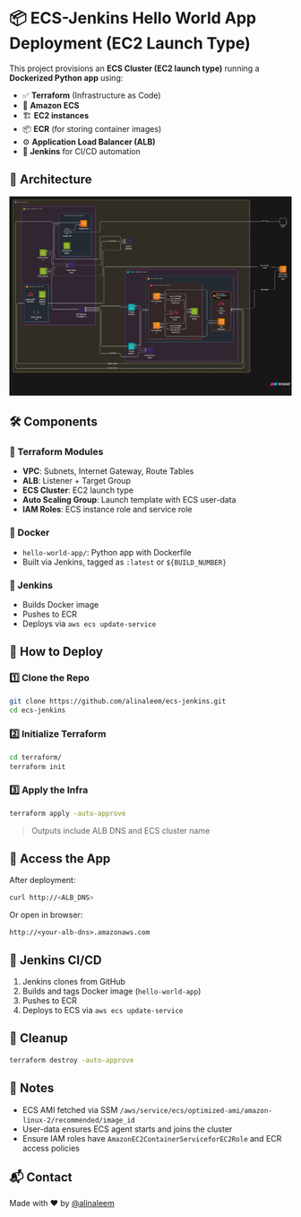 # 📦 ECS-Jenkins Hello World App Deployment (EC2 Launch Type)

This project provisions an **ECS Cluster (EC2 launch type)** running a **Dockerized Python app** using:

- ✅ **Terraform** (Infrastructure as Code)
- 🚀 **Amazon ECS**
- 🏗️ **EC2 instances**
- 📦 **ECR** (for storing container images)
- ⚙️ **Application Load Balancer (ALB)**
- 🤖 **Jenkins** for CI/CD automation

## 🧱 Architecture

![AWS Architecture Diagram](./images/Architecture.webp)


## 🛠️ Components

### 📁 Terraform Modules

- **VPC**: Subnets, Internet Gateway, Route Tables
- **ALB**: Listener + Target Group
- **ECS Cluster**: EC2 launch type
- **Auto Scaling Group**: Launch template with ECS user-data
- **IAM Roles**: ECS instance role and service role

### 🐳 Docker

- `hello-world-app/`: Python app with Dockerfile
- Built via Jenkins, tagged as `:latest` or `${BUILD_NUMBER}`

### 🤖 Jenkins

- Builds Docker image
- Pushes to ECR
- Deploys via `aws ecs update-service`

## 🚀 How to Deploy

### 1️⃣ Clone the Repo

```bash
git clone https://github.com/alinaleem/ecs-jenkins.git
cd ecs-jenkins
```

### 2️⃣ Initialize Terraform

```bash
cd terraform/
terraform init
```

### 3️⃣ Apply the Infra

```bash
terraform apply -auto-approve
```

> Outputs include ALB DNS and ECS cluster name

## 🧪 Access the App

After deployment:

```bash
curl http://<ALB_DNS>
```

Or open in browser:

```
http://<your-alb-dns>.amazonaws.com
```

## 🔄 Jenkins CI/CD

1. Jenkins clones from GitHub
2. Builds and tags Docker image (`hello-world-app`)
3. Pushes to ECR
4. Deploys to ECS via `aws ecs update-service`

## 🧹 Cleanup

```bash
terraform destroy -auto-approve
```

## 🧾 Notes

- ECS AMI fetched via SSM `/aws/service/ecs/optimized-ami/amazon-linux-2/recommended/image_id`
- User-data ensures ECS agent starts and joins the cluster
- Ensure IAM roles have `AmazonEC2ContainerServiceforEC2Role` and ECR access policies

## 📬 Contact

Made with ❤️ by [@alinaleem](https://github.com/alinaleem)
